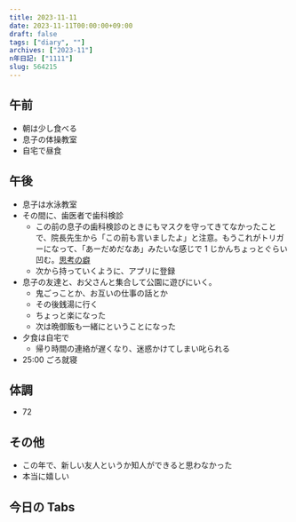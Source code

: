 ```yaml
---
title: 2023-11-11
date: 2023-11-11T00:00:00+09:00
draft: false
tags: ["diary", ""]
archives: ["2023-11"]
n年日記: ["1111"]
slug: 564215
---
```


## 午前

- 朝は少し食べる
- 息子の体操教室
- 自宅で昼食

## 午後

- 息子は水泳教室
- その間に、歯医者で歯科検診
  - この前の息子の歯科検診のときにもマスクを守ってきてなかったことで、院長先生から「この前も言いましたよ」と注意。もうこれがトリガーになって、「あーだめだなあ」みたいな感じで 1 じかんちょっとぐらい凹む。[思考の癖](https://scrapbox.io/sk85/%E6%80%9D%E8%80%83%E3%81%AE%E7%99%96#655096772cbdec0000ac99fc)
  - 次から持っていくように、アプリに登録
- 息子の友達と、お父さんと集合して公園に遊びにいく。
  - 鬼ごっことか、お互いの仕事の話とか
  - その後銭湯に行く
  - ちょっと楽になった
  - 次は晩御飯も一緒にということになった
- 夕食は自宅で
  - 帰り時間の連絡が遅くなり、迷惑かけてしまい叱られる
- 25:00 ごろ就寝

## 体調

- 72

## その他

- この年で、新しい友人というか知人ができると思わなかった
- 本当に嬉しい

## 今日の Tabs
